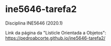 # ine5646-tarefa2
Disciplina INE5646 (2020.1)

Link da página da "Listicle Orientada a Objetos": https://pedroabcorte.github.io/ine5646-tarefa2/
